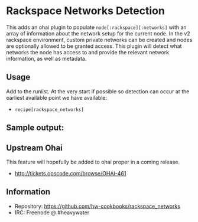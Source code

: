 # Rackspace Networks Detection

This adds an ohai plugin to populate `node[:rackspace][:networks]` with
an array of information about the network setup for the current node.
In the v2 rackspace environment, custom private networks can be created
and nodes are optionally allowed to be granted access. This plugin will
detect what networks the node has access to and provide the relevant
network information, as well as metadata.

## Usage

Add to the runlist. At the very start if possible so detection can occur
at the earliest available point we have available:

* `recipe[rackspace_networks]`

## Sample output:

## Upstream Ohai

This feature will hopefully be added to ohai proper in a coming release.

* http://tickets.opscode.com/browse/OHAI-461

## Information

* Repository: https://github.com/hw-cookbooks/rackspace_networks
* IRC: Freenode @ #heavywater